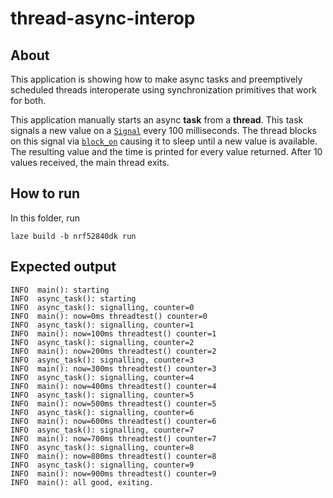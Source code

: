 # thread-async-interop

## About

This application is showing how to make async tasks and preemptively scheduled
threads interoperate using synchronization primitives that work for both.

This application manually starts an async **task** from a **thread**. This task
signals a new value on a [`Signal`] every 100 milliseconds. The thread blocks
on this signal via [`block_on`] causing it to sleep until a new value is
available. The resulting value and the time is printed for every value
returned. After 10 values received, the main thread exits.

## How to run

In this folder, run

    laze build -b nrf52840dk run

## Expected output

    INFO  main(): starting
    INFO  async_task(): starting
    INFO  async_task(): signalling, counter=0
    INFO  main(): now=0ms threadtest() counter=0
    INFO  async_task(): signalling, counter=1
    INFO  main(): now=100ms threadtest() counter=1
    INFO  async_task(): signalling, counter=2
    INFO  main(): now=200ms threadtest() counter=2
    INFO  async_task(): signalling, counter=3
    INFO  main(): now=300ms threadtest() counter=3
    INFO  async_task(): signalling, counter=4
    INFO  main(): now=400ms threadtest() counter=4
    INFO  async_task(): signalling, counter=5
    INFO  main(): now=500ms threadtest() counter=5
    INFO  async_task(): signalling, counter=6
    INFO  main(): now=600ms threadtest() counter=6
    INFO  async_task(): signalling, counter=7
    INFO  main(): now=700ms threadtest() counter=7
    INFO  async_task(): signalling, counter=8
    INFO  main(): now=800ms threadtest() counter=8
    INFO  async_task(): signalling, counter=9
    INFO  main(): now=900ms threadtest() counter=9
    INFO  main(): all good, exiting.

[`signal`]: https://ariel-os.github.io/ariel-os/dev/docs/api/embassy_sync/signal/struct.Signal.html
[`block_on`]: https://ariel-os.github.io/ariel-os/dev/docs/api/riot_rs/blocker/fn.block_on.html
